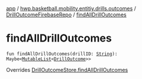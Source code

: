 [app](../../index.md) / [hwp.basketball.mobility.entitiy.drills.outcomes](../index.md) / [DrillOutcomeFirebaseRepo](index.md) / [findAllDrillOutcomes](.)

# findAllDrillOutcomes

`fun findAllDrillOutcomes(drillID: `[`String`](https://kotlinlang.org/api/latest/jvm/stdlib/kotlin/-string/index.html)`): Maybe<`[`MutableList`](https://kotlinlang.org/api/latest/jvm/stdlib/kotlin.collections/-mutable-list/index.html)`<`[`DrillOutcome`](../-drill-outcome/index.md)`>>`

Overrides [DrillOutcomeStore.findAllDrillOutcomes](../-drill-outcome-store/find-all-drill-outcomes.md)

